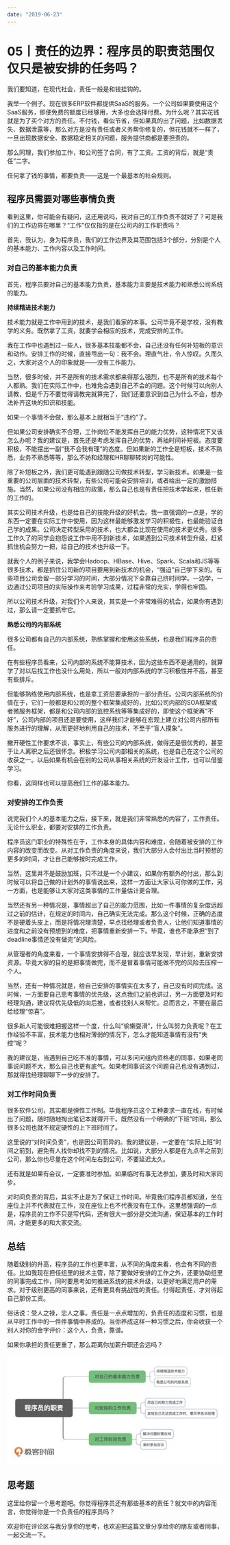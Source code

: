 ```yaml
---
date: "2019-06-23"
---  
```

      
# 05丨责任的边界：程序员的职责范围仅仅只是被安排的任务吗？
我们要知道，在现代社会，责任一般是和钱挂钩的。

我举一个例子。现在很多ERP软件都提供SaaS的服务。一个公司如果要使用这个SaaS服务，即便免费的额度已经够用，大多也会选择付费。为什么呢？其实花钱就是为了买个对方的责任。不付钱，看似节省，但如果真的出了问题，比如数据丢失、数据泄露等，那么对方是没有责任或者义务帮你修复的，但花钱就不一样了，一旦出现数据安全、数据稳定相关的问题，服务提供商都是要担责的。

那么同理，我们参加工作，和公司签了合同，有了工资。工资的背后，就是“责任”二字。

任何拿了钱的事情，都要负责——这是一个最基本的社会规则。

## 程序员需要对哪些事情负责

看到这里，你可能会有疑问，这还用说吗，我对自己的工作负责不就好了？可是我们的工作边界在哪里？“工作”仅仅指的是在公司内的工作职责吗？

首先，我认为，身为程序员，我们的工作边界及其范围包括3个部分，分别是个人的基本能力、工作内容以及工作时间。

### 对自己的基本能力负责

首先，程序员要对自己的基本能力负责，基本能力主要是技术能力和熟悉公司系统的能力。

**持续精进技术能力**

技术能力就是工作中用到的技术，是我们看家的本事。公司毕竟不是学校，没有教学的义务。既然拿了工资，就要学会相应的技术，完成安排的工作。

<!-- [[[read_end]]] -->

我在工作中也遇到过一些人，很多基本技能都不会，自己还没有任何补短板的意识和动作。安排工作的时候，直接甩出一句：我不会。理直气壮，令人惊叹。久而久之，大家对这个人的印象就是——没有工作能力。

当然，很多时候，并不是所有的技术需求都来得那么强烈，也不是所有的技术每个人都熟。我们在实际工作中，也难免会遇到自己不会的问题。这个时候可以向别人请教，但是千万不要觉得请教完就算完了，我们还要意识到自己为什么不会，想办法补齐这块的知识和技能。

如果一个事情不会做，那么基本上就相当于“违约”了。

但如果公司安排确实不合理，工作岗位不能发挥自己的能力优势，这种情况下又该怎么办呢？我的建议是，首先还是考虑发挥自己的优势，再抽时间补短板。态度要积极，不能摆出一副“我不会我有理”的态度。但如果新的工作全是短板，技术不熟悉，业务不熟悉等等，那么不妨和经理和HR聊聊转岗的可能性。

除了补短板之外，我们更可能遇到跟随公司做技术转型，学习新技术。如果是一些重要的公司层面的技术转型，有些公司可能会安排培训，或者给出一定的激励措施。当然，如果公司没有相应的政策，那么自己也是有责任把技术学起来，胜任新的工作的。

其实公司技术升级，也是给自己的技能升级的好机会。我一直强调的一点是，学的东西一定要在实际工作中使用，因为这样最能够激发学习的积极性，也最能验证自己学的成果。公司决定转型采用的技术，也大都会比现在使用的技术更优秀。很多工作久了的同学会抱怨说工作中用不到新技术，如果遇到公司技术转型升级，赶紧抓住机会努力一把，给自己的技术也升级一下。

就我个人的例子来说，我学会Hadoop、HBase、Hive、Spark、Scala和JS等等很多技术，都是抓住公司新的项目要用到新技术的机会，“强迫”自己学下来的。有些项目公司会留一部分学习的时间，大部分情况下全靠自己挤时间学。一边学，一边通过公司项目的实际操作来考验学习成果，过程非常的充实，学得也牢固。

所以公司技术升级，对我们个人来说，其实是一个非常难得的机会，如果你有遇到过，那么请一定要抓牢它。

**熟悉公司的内部系统**

很多公司都有自己的内部系统，熟练掌握和使用这些系统，也是我们程序员的责任。

在有些程序员看来，公司内部的系统不能算技术，因为这些东西不是通用的，就算学了对以后找工作也没什么用处，所以一般对内部系统的学习积极性并不高，甚至有些排斥。

但能够熟练使用内部系统，也是拿工资后要承担的一部分责任。公司内部系统的价值在于，它们一般都是和公司的整个框架集成好的，比如公司内部的SOA框架或者微服务框架，都是和公司内部的监控系统等等集成好的，即使这个框架再“不好”，公司内部的项目还是要使用，这样我们才能够在宏观上建立对公司内部所有服务进行的理解，从而更好地利用自己的技术，不至于“盲人摸象”。

撇开硬性工作要求不谈，事实上，有些公司的内部系统，做得还是很优秀的，甚至于让人离职之后还很怀念。积极学习公司内部相关的系统，也是自己在这个公司的收获之一。以后如果有机会在别的公司从事相关系统的开发设计工作，也可以借鉴学习。

你看，这同样也可以提高我们工作的基本能力。

### 对安排的工作负责

说完我们个人的基本能力之后，接下来，就是我们非常熟悉的内容了，工作责任。无论什么职业，都要对安排的工作负责。

程序员这门职业的特殊性在于，工作本身的具体内容和难度，会随着被安排的工作内容的改变而改变。从对工作负责的角度来说，我们大部分人会付出比当时预想的更多的时间，才让自己能够按时完成工作。

当然，这里并不是鼓励加班，只不过是一个小建议，如果你有额外的付出，那么到时候可以将自己做的计划外的事情说出来，这样一方面让大家认可你做的工作，另一方面，也是能够让大家对这类事情的工作量估计更合理。

当然还有另一种情况是，事情超出了自己的能力范围，比如一件事情的复杂度远超过之前的估计，在规定的时间内，自己确实无法完成。那么这个时候，正确的态度不是硬着头皮上，而是将情况理清楚，早点找经理或者负责人，让他们知道事情的进度和之前没有预想到的难度，把事情重新安排一下。毕竟，谁也不能承担“到了deadline事情还没有做完”的风险。

从管理者的角度来看，一个事情安排得不合理，就应该早发现，早计划，重新安排资源。毕竟大家的目的是把事情做完，而不是冒着事情可能做不完的风险去压榨一个人。

当然，还有一种情况就是，给自己安排的事情实在太多了，自己没有时间完成。这时候，一方面要自己思考事情的优先级，这点我们之前也讲过，另一方面要及时和经理沟通，建议将优先级低的向后推，或者找别人来帮忙。总而言之，不要在最后给经理“惊喜”。

很多新人可能很难把握这样一个度，什么叫“偷懒耍滑”，什么叫努力负责呢？在工作经验不丰富，技术能力也相对薄弱的情况下，怎么才能知道事情有没有“失控”呢？

我的建议是，当遇到自己吃不准的事情，可以多问问组内资格老的同事，如果老同事说问题不大，那么自己也更有底气。如果老同事说这个问题自己也没有遇到过，那就得找经理聊聊下一步的安排了。

### 对工作时间负责

很多软件公司，其实都是弹性工作制。毕竟程序员这个工种要求一直在线，有时候出了问题，随时随地掏出笔记本就得开干。既然没有一个明确的“下班”时间，那么很多公司也就不规定硬性的上下班时间了。

这里说的“对时间负责”，也是因公司而异的。我的建议是，一定要在“实际上班”时间之前到，避免有人找你却找不到的情况。比如说，大部分人都是在九点半之前到公司，那么你也尽量在这个时间左右到公司，不要延迟太久。

还有就是如果有会议，一定要准时参加。如果临时有事无法参加，要及时和大家同步。

对时间负责的背后，其实不止是为了保证工作时间。毕竟我们程序员都知道，坐在座位上并不代表就在工作，没在座位上也不代表没有在工作。这里想强调的一点是，程序员的工作不只是写代码，还有很大一部分是交流沟通，保证基本的工作时间，才能更多的和大家交流。

## 总结

随着级别的升高，程序员的工作也更丰富，从不同的角度来看，也会有不同的责任。比如我现在担任组里的技术主管，除了要做好安排的工作之外，还要协助组里的同事完成工作，同时要思考如何推进系统的技术升级，以更好地满足用户的需求。对于级别更高的同事来说，还有更具有挑战性的责任。付得起责任，才对得起自己那份工资。

俗话说：受人之禄，忠人之事。责任是一点点增加的，负责任的态度和习惯，也是从平时工作中的一件件事情中养成的。当你养成这样一种习惯之后，你会收获一个别人对你的金字评价：这个人，负责，靠谱。

如果你承担的责任更重了，那么距离你加薪升职还会远吗？

![](./httpsstatic001geekbangorgresourceimage636e63d3bcf51ac687a1853a5eb73f01d56e.jpg)

## 思考题

这里给你留一个思考题吧。你觉得程序员还有那些基本的责任？就文中的内容而言，你觉得你是一个负责任的程序员吗？

欢迎你在评论区与我分享你的思考，也欢迎把这篇文章分享给你的朋友或者同事，一起交流一下。
